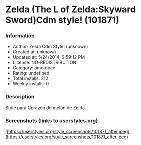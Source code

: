 # Zelda (The L of Zelda:Skyward Sword)Cdm style! (101871)

### Information
- Author: Zelda Cdm Style! (unknown)
- Created at: unknown
- Updated at: 5/24/2014, 9:59:12 PM
- License: NO-REDISTRIBUTION
- Category: amordoce
- Rating: undefined
- Total installs: 212
- Weekly installs: 0


### Description
Style para Corazón de melón de Zelda


### Screenshots (links to userstyles.org)
![https://userstyles.org/style_screenshots/101871_after.jpeg](https://userstyles.org/style_screenshots/101871_after.jpeg)


